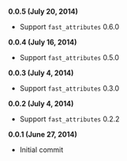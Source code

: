 **0.0.5 (July 20, 2014)**
* Support `fast_attributes` 0.6.0

**0.0.4 (July 16, 2014)**
* Support `fast_attributes` 0.5.0

**0.0.3 (July 4, 2014)**
* Support `fast_attributes` 0.3.0

**0.0.2 (July 4, 2014)**
* Support `fast_attributes` 0.2.2

**0.0.1 (June 27, 2014)**
* Initial commit
